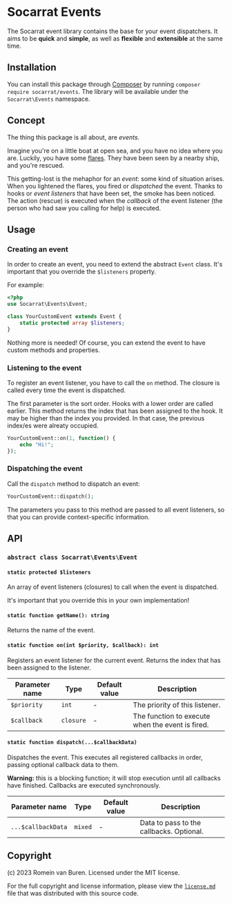 # Socarrat Events

The Socarrat event library contains the base for your event dispatchers. It aims to be **quick** and **simple**, as well as **flexible** and **extensible** at the same time.

## Installation

You can install this package through [Composer](https://getcomposer.org/) by running `composer require socarrat/events`. The library will be available under the `Socarrat\Events` namespace.

## Concept

The thing this package is all about, are _events_.

Imagine you're on a little boat at open sea, and you have no idea where you are. Luckily, you have some [flares](https://en.wikipedia.org/wiki/Flare#Military_use). They have been seen by a nearby ship, and you're rescued.

This getting-lost is the mehaphor for an _event_: some kind of situation arises. When you lightened the flares, you fired or _dispatched_ the event. Thanks to hooks or _event listeners_ that have been set, the smoke has been noticed. The action (rescue) is executed when the _callback_ of the event listener (the person who had saw you calling for help) is executed.

## Usage

### Creating an event

In order to create an event, you need to extend the abstract `Event` class. It's important that you override the `$listeners` property.

For example:

```php
<?php
use Socarrat\Events\Event;

class YourCustomEvent extends Event {
	static protected array $listeners;
}
```

Nothing more is needed! Of course, you can extend the event to have custom methods and properties.

### Listening to the event

To register an event listener, you have to call the `on` method. The closure is called every time the event is dispatched.

The first parameter is the sort order. Hooks with a lower order are called earlier. This method returns the index that has been assigned to the hook. It may be higher than the index you provided. In that case, the previous index/es were alreaty occupied.

```php
YourCustomEvent::on(1, function() {
	echo "Hi!";
});
```

### Dispatching the event

Call the `dispatch` method to dispatch an event:

```php
YourCustomEvent::dispatch();
```

The parameters you pass to this method are passed to all event listeners, so that you can provide context-specific information.

## API

### `abstract class Socarrat\Events\Event`

#### `static protected $listeners`

An array of event listeners (closures) to call when the event is dispatched.

It's important that you override this in your own implementation!

#### `static function getName(): string`

Returns the name of the event.

#### `static function on(int $priority, $callback): int`

Registers an event listener for the current event. Returns the index that has been assigned to the listener.

| Parameter name | Type      | Default value | Description                                      |
|----------------|-----------|---------------|--------------------------------------------------|
| `$priority`    | `int`     | -             | The priority of this listener.                   |
| `$callback`    | `closure` | -             | The function to execute when the event is fired. |

#### `static function dispatch(...$callbackData)`

Dispatches the event. This executes all registered callbacks in order, passing optional callback data to them.

**Warning:** this is a blocking function; it will stop execution until all callbacks have finished. Callbacks are executed synchronously.

| Parameter name        | Type    | Default value | Description                              |
|-----------------------|---------|---------------|------------------------------------------|
| `...$callbackData`    | `mixed` | -             | Data to pass to the callbacks. Optional. |

## Copyright

(c) 2023 Romein van Buren. Licensed under the MIT license.

For the full copyright and license information, please view the [`license.md`](./license.md) file that was distributed with this source code.
